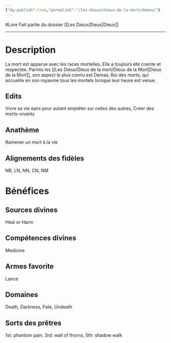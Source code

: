 ```yaml
---
{"dg-publish":true,"permalink":"/les-dieux/dieux-de-la-mort/demas/"}
---
```


#Lore 
Fait partie du dossier [[Les Dieux/Dieux\|Dieux]]

-------

# Description
La mort est apparue avec les races mortelles. Elle a toujours été crainte et respectée.
Parmis les [[Les Dieux/Dieux de la mort/Dieux de la Mort\|Dieux de la Mort]], son aspect le plus connu est Demas, Roi des morts, qui accueille en son royaume tous les mortels lorsque leur heure est venue.
## Edits
Vivre sa vie sans pour autant empiéter sur celles des autres, Créer des morts-vivants
## Anathème
Ramener un mort à la vie
## Alignements des fidèles
NB, LN, NN, CN, NM
# Bénéfices
## Sources divines
Heal or Harm
## Compétences divines
Medicine
## Armes favorite
Lance
## Domaines
Death, Darkness, Fate, Undeath
## Sorts des prêtres
1st: phantom pain, 3rd: wall of thorns, 5th: shadow walk